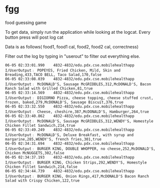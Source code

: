 # fgg
food guessing game

To get data, simply run the application while looking at the logcat. Every button press will post log cat

Data is as follows( food1, food1 cal, food2, food2 cal, correctness)

Filter out the log by typing in "userout" to filter out everything else.

```
06-05 02:33:01.990    4832-4832/edu.pdx.cse.mobilehealthapp I/UserOutput﹕ POPEYES, Fried Chicken, Mild, Skin and Breading,433,TACO BELL, Taco Salad,170,false
06-05 02:33:08.039    4832-4832/edu.pdx.cse.mobilehealthapp I/UserOutput﹕ McDONALD'S, Sausage McGRIDDLES,312,McDONALD'S, Bacon Ranch Salad with Grilled Chicken,81,true
06-05 02:33:14.569    4832-4832/edu.pdx.cse.mobilehealthapp I/UserOutput﹕ DIGIORNO Pizza, cheese topping, cheese stuffed crust, frozen, baked,279,McDONALD'S, Sausage Biscuit,376,true
06-05 02:33:32.550    4832-4832/edu.pdx.cse.mobilehealthapp I/UserOutput﹕ Cheese, cheshire,387,McDONALD'S, Hamburger,264,true
06-05 02:33:40.862    4832-4832/edu.pdx.cse.mobilehealthapp I/UserOutput﹕ McDONALD'S, Sausage McGRIDDLES,312,WENDY'S, Homestyle Chicken Fillet Sandwich,214,true
06-05 02:33:49.249    4832-4832/edu.pdx.cse.mobilehealthapp I/UserOutput﹕ McDONALD'S, Deluxe Breakfast, with syrup and margarine,285,WENDY'S, french fries,301,true
06-05 02:34:31.694    4832-4832/edu.pdx.cse.mobilehealthapp I/UserOutput﹕ BURGER KING, DOUBLE WHOPPER, no cheese,252,McDONALD'S, Chicken McNUGGETS,302,false
06-05 02:34:37.193    4832-4832/edu.pdx.cse.mobilehealthapp I/UserOutput﹕ BURGER KING, Chicken Strips,292,WENDY'S, Homestyle Chicken Fillet Sandwich,214,false
06-05 02:34:44.739    4832-4832/edu.pdx.cse.mobilehealthapp I/UserOutput﹕ BURGER KING, Onion Rings,417,McDONALD'S Bacon Ranch Salad with Crispy Chicken,122,true
```
